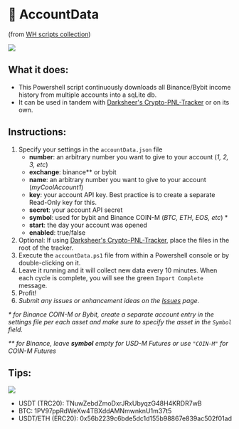 # :blossom: AccountData
(from [WH scripts collection](https://github.com/daisy613/wickHunter-scripts))

![](https://i.imgur.com/RPyoA6H.png)

## What it does:
- This Powershell script continuously downloads all Binance/Bybit income history from multiple accounts into a sqLite db.
- It can be used in tandem with [Darksheer's Crypto-PNL-Tracker](https://github.com/drksheer/Crypto-PNL-Tracker) or on its own.

## Instructions:
1. Specify your settings in the `accountData.json` file
    - **number**: an arbitrary number you want to give to your account (_1, 2, 3, etc_)
    - **exchange**: binance** or bybit
    - **name**: an arbitrary number you want to give to your account (_myCoolAccount1_)
    - **key**: your account API key. Best practice is to create a separate Read-Only key for this.
    - **secret**: your account API secret
    - **symbol**: used for bybit and Binance COIN-M (_BTC, ETH, EOS, etc_) *
    - **start**: the day your account was opened
    - **enabled**: true/false
2. Optional: If using [Darksheer's Crypto-PNL-Tracker](https://github.com/drksheer/Crypto-PNL-Tracker), place the files in the root of the tracker.
3. Execute the `accountData.ps1` file from within a Powershell console or by double-clicking on it.
4. Leave it running and it will collect new data every 10 minutes. When each cycle is complete, you will see the green `Import Complete` message.
5. Profit!
6. _Submit any issues or enhancement ideas on the [Issues](https://github.com/daisy613/accountData/issues) page._

_* for Binance COIN-M or Bybit, create a separate account entry in the settings file per each asset and make sure to specify the asset in the `Symbol` field._

_** for Binance, leave **symbol** empty for USD-M Futures or use `"COIN-M"` for COIN-M Futures_

## Tips:
![](https://i.imgur.com/M46tl6t.png)
- USDT (TRC20): TNuwZebdZmoDxrJRxUbyqzG48H4KRDR7wB
- BTC: 1PV97ppRdWeXw4TBXddAMNmwnknU1m37t5
- USDT/ETH (ERC20): 0x56b2239c6bde5dc1d155b98867e839ac502f01ad
